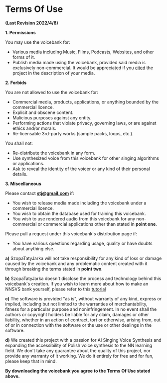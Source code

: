 # Terms Of Use
**(Last Revision 2022/4/8)**

**1. Permissions**

You may use the voicebank for:
* Various media including Music, Films, Podcasts, Websites, and other forms of it.
* Publish media made using the voicebank, provided said media is exclusively non-commercial. It would be appreciated if you [cited](https://github.com/SzopaTatyJarka/polish-nnsvs-voicebank-albert) the project in the description of your media.

**2. Forbids** 

You are not allowed to use the voicebank for:
* Commercial media, products, applications, or anything bounded by the commercial licence.
* Explicit and obscene content.
* Malicious purposes against any entity.
* Performing actions that violate privacy, governing laws, or are against ethics and/or morals.
* Re-licensable 3rd-party works (sample packs, loops, etc.).

You shall not:
* Re-distribute the voicebank in any form.
* Use synthesized voice from this voicebank for other singing algorithms or applications.
* Ask to reveal the identity of the voicer or any kind of their personal details.

**3. Miscellaneous**

Please contact **stj@gmail.com** if:
* You wish to release media made including the voicebank under a commercial licence.
* You wish to obtain the database used for training this voicebank.
* You wish to use rendered audio from this voicebank for any non-commercial or commercial applications other than stated in **point one**.

Please pull a request under this voicebank's distribution page if:
* You have various questions regarding usage, quality or have doubts about anything else. 

**a)** SzopaTatyJarka will not take responsibility for any kind of loss or damage caused by the voicebank and any problematic content created with it through breaking the terms stated in **point two**.

**b)** SzopaTatyJarka doesn't disclose the process and technology behind this voicebank's creation. If you wish to learn more about how to make an NNSVS bank yourself, please refer to this [tutorial](https://docs.google.com/document/d/1uMsepxbdUW65PfIWL1pt2OM6ZKa5ybTTJOpZ733Ht6s)

**c)** The software is provided "as is", without warranty of any kind, express or implied, including but not limited to the warranties of merchantability, fitness for a particular purpose and noninfringement. In no event shall the authors or copyright holders be liable for any claim, damages or other liability, whether in an action of contract, tort or otherwise, arising from, out of or in connection with the software or the use or other dealings in the software. 

**d)** We created this project with a passion for AI Singing Voice Synthesis and expanding the accessibility of Polish voice synthesis to the NN learning field. We don't take any guarantee about the quality of this project, nor provide any warranty of it working. We do it entirely for free and for fun, please keep that in mind.

**By downloading the voicebank you agree to the Terms Of Use stated above.**
